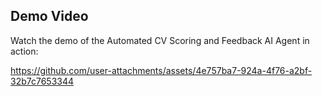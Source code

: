 ## Demo Video

Watch the demo of the Automated CV Scoring and Feedback AI Agent in action:




https://github.com/user-attachments/assets/4e757ba7-924a-4f76-a2bf-32b7c7653344

